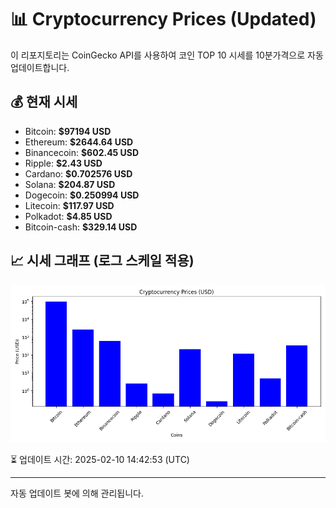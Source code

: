 
# 📊 Cryptocurrency Prices (Updated)

이 리포지토리는 CoinGecko API를 사용하여 코인 TOP 10 시세를 10분가격으로 자동 업데이트합니다.

## 💰 현재 시세
- Bitcoin: **$97194 USD**
- Ethereum: **$2644.64 USD**
- Binancecoin: **$602.45 USD**
- Ripple: **$2.43 USD**
- Cardano: **$0.702576 USD**
- Solana: **$204.87 USD**
- Dogecoin: **$0.250994 USD**
- Litecoin: **$117.97 USD**
- Polkadot: **$4.85 USD**
- Bitcoin-cash: **$329.14 USD**

## 📈 시세 그래프 (로그 스케일 적용)
![Crypto Prices](crypto_prices.png)

⏳ 업데이트 시간: 2025-02-10 14:42:53 (UTC)

---
자동 업데이트 봇에 의해 관리됩니다.
